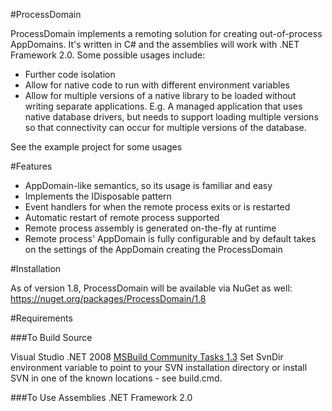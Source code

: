 #ProcessDomain

ProcessDomain implements a remoting solution for creating out-of-process AppDomains. It's written in C# and the assemblies will work with .NET Framework 2.0. Some possible usages include:
* Further code isolation
* Allow for native code to run with different environment variables
* Allow for multiple versions of a native library to be loaded without writing separate applications. E.g. A managed application that uses native database drivers, but needs to support loading multiple versions so that connectivity can occur for multiple versions of the database.

See the example project for some usages

#Features

* AppDomain-like semantics, so its usage is familiar and easy
* Implements the IDisposable pattern
* Event handlers for when the remote process exits or is restarted
* Automatic restart of remote process supported
* Remote process assembly is generated on-the-fly at runtime
* Remote process' AppDomain is fully configurable and by default takes on the settings of the AppDomain creating the ProcessDomain

#Installation

As of version 1.8, ProcessDomain will be available via NuGet as well: https://nuget.org/packages/ProcessDomain/1.8

#Requirements

###To Build Source

Visual Studio .NET 2008
[MSBuild Community Tasks 1.3](http://msbuildtasks.tigris.org/MSBuild.Community.Tasks.Nightly.msi)
Set SvnDir environment variable to point to your SVN installation directory or install SVN in one of the known locations - see build.cmd.

###To Use Assemblies
.NET Framework 2.0
